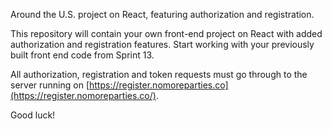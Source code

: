 Around the U.S. project on React, featuring authorization and registration.

This repository will contain your own front-end project on React with added authorization and registration features.
Start working with your previously built front end code from Sprint 13.

All authorization, registration and token requests must go through to the server running on [https://register.nomoreparties.co](https://register.nomoreparties.co/).

Good luck!
